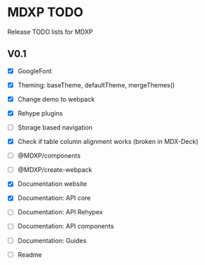 # MDXP TODO
Release TODO lists for MDXP

## V0.1
  - [X] GoogleFont
  - [X] Theming: baseTheme, defaultTheme, mergeThemes()
  - [X] Change demo to webpack
  - [X] Rehype plugins
  - [ ] Storage based navigation
  - [X] Check if table column alignment works (broken in MDX-Deck)
  - [ ] @MDXP/components
  - [ ] @MDXP/create-webpack
  - [X] Documentation website
  - [X] Documentation: API core
  - [ ] Documentation: API Rehypex
  - [ ] Documentation: API components
  - [ ] Documentation: Guides
  - [ ] Readme

